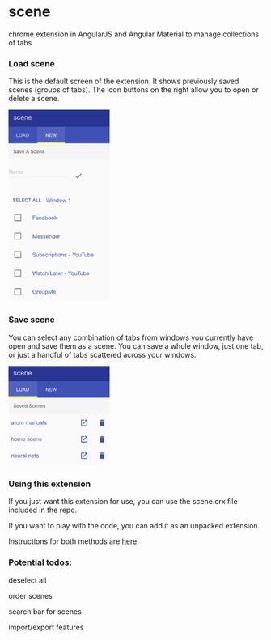 # scene
chrome extension in AngularJS and Angular Material to manage collections of tabs



### Load scene

This is the default screen of the extension.  It shows previously saved scenes (groups of tabs).
The icon buttons on the right allow you to open or delete a scene.


<img src="./readmeimg/load.png" width="200">




### Save scene

You can select any combination of tabs from windows you currently have open and save them as a scene.
You can save a whole window, just one tab, or just a handful of tabs scattered across your windows.

<img src="./readmeimg/save.png" width="200">



### Using this extension

If you just want this extension for use, you can use the scene.crx file included in the repo.  

If you want to play with the code, you can add it as an unpacked extension.

Instructions for both methods are [here](http://superuser.com/questions/247651/how-does-one-install-an-extension-for-chrome-browser-from-the-local-file-system).


### Potential todos:

deselect all

order scenes

search bar for scenes

import/export features
